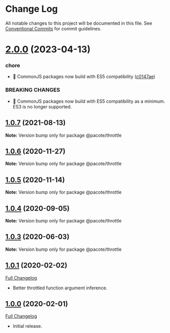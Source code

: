 # Change Log

All notable changes to this project will be documented in this file.
See [Conventional Commits](https://conventionalcommits.org) for commit guidelines.

# [2.0.0](https://github.com/PacoteJS/pacote/compare/@pacote/throttle@1.0.7...@pacote/throttle@2.0.0) (2023-04-13)

### chore

- 🤖 CommonJS packages now build with ES5 compatibility ([c0147ae](https://github.com/PacoteJS/pacote/commit/c0147aeffb81322ea59174a3961b10cfb3bf81e5))

### BREAKING CHANGES

- 🧨 CommonJS packages now build with ES5 compatibility as a minimum. ES3 is
  no longer supported.

## [1.0.7](https://github.com/PacoteJS/pacote/compare/@pacote/throttle@1.0.6...@pacote/throttle@1.0.7) (2021-08-13)

**Note:** Version bump only for package @pacote/throttle

## [1.0.6](https://github.com/PacoteJS/pacote/compare/@pacote/throttle@1.0.5...@pacote/throttle@1.0.6) (2020-11-27)

**Note:** Version bump only for package @pacote/throttle

## [1.0.5](https://github.com/PacoteJS/pacote/compare/@pacote/throttle@1.0.4...@pacote/throttle@1.0.5) (2020-11-14)

**Note:** Version bump only for package @pacote/throttle

## [1.0.4](https://github.com/PacoteJS/pacote/compare/@pacote/throttle@1.0.3...@pacote/throttle@1.0.4) (2020-09-05)

**Note:** Version bump only for package @pacote/throttle

## [1.0.3](https://github.com/PacoteJS/pacote/compare/@pacote/throttle@1.0.2...@pacote/throttle@1.0.3) (2020-06-03)

**Note:** Version bump only for package @pacote/throttle

## [1.0.1](https://github.com/PacoteJS/pacote/tree/@pacote/throttle/1.0.1) (2020-02-02)

[Full Changelog](https://github.com/PacoteJS/pacote/compare/@pacote/throttle@1.0.0...@pacote/throttle@1.0.1)

- Better throttled function argument inference.

## [1.0.0](https://github.com/PacoteJS/pacote/tree/@pacote/throttle/1.0.0) (2020-02-01)

[Full Changelog](https://github.com/PacoteJS/pacote/compare/@pacote/throttle@1.0.0...@pacote/throttle@1.0.0)

- Initial release.
